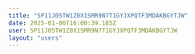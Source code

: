 ```yaml
---
title: "SP11J05TW1Z0X1SMR9N7T1GYJXPQTF3MDAKBGYTJW"
date: 2025-01-06T16:00:39.185Z
user: SP11J05TW1Z0X1SMR9N7T1GYJXPQTF3MDAKBGYTJW
layout: "users"
---
```

    